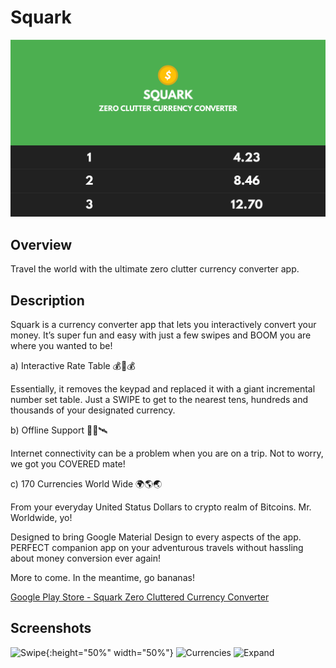 # Squark

![Overview Header](screenshots/0_header.png?raw=true "Overview Header")

## Overview
Travel the world with the ultimate zero clutter currency converter app.

## Description
Squark is a currency converter app that lets you interactively convert your money. It’s super fun and easy with just a few swipes and BOOM you are where you wanted to be!

a) Interactive Rate Table 💰💱💰

Essentially, it removes the keypad and replaced it with a giant incremental number set table. Just a SWIPE to get to the nearest tens, hundreds and thousands of your designated currency.

b) Offline Support 📡📡🛰️

Internet connectivity can be a problem when you are on a trip. Not to worry, we got you COVERED mate!

c) 170 Currencies World Wide 🌍🌎🌏

From your everyday United Status Dollars to crypto realm of Bitcoins. Mr. Worldwide, yo!

Designed to bring Google Material Design to every aspects of the app. PERFECT companion app on your adventurous travels without hassling about money conversion ever again!

More to come. In the meantime, go bananas!

[Google Play Store - Squark Zero Cluttered Currency Converter](https://play.google.com/store/apps/details?id=com.delacrixmorgan.squark)

## Screenshots
![Swipe](screenshots/1_swipe.gif?raw=true "Swipe"){:height="50%" width="50%"}
![Currencies](screenshots/2_currencies.gif?raw=true "Currencies")
![Expand](screenshots/3_expand.gif?raw=true "Expand")
